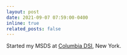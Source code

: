 ```yaml
---
layout: post
date: 2021-09-07 07:59:00-0400
inline: true
related_posts: false
---
```


Started my MSDS at [Columbia DSI](https://datascience.columbia.edu/), New York.